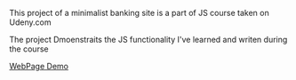 This project of a minimalist banking site is a part of JS course taken on Udeny.com

The project Dmoenstraits the JS functionality I've learned and writen during the course

[WebPage Demo](https://benyossef27.github.io/bank-project/)

